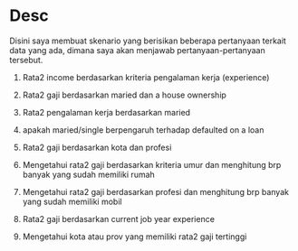 # Desc

Disini saya membuat skenario yang berisikan beberapa pertanyaan terkait data yang ada, dimana saya akan menjawab pertanyaan-pertanyaan tersebut.

1. Rata2 income berdasarkan kriteria pengalaman kerja (experience)

2. Rata2 gaji berdasarkan maried dan a house ownership

3. Rata2 pengalaman kerja berdasarkan maried

4. apakah maried/single berpengaruh terhadap defaulted on a loan

5. Rata2 gaji berdasarkan kota dan profesi

6. Mengetahui rata2 gaji berdasarkan kriteria umur dan menghitung brp banyak yang sudah memiliki rumah

7. Mengetahui rata2 gaji berdasarkan profesi dan menghitung brp banyak yang sudah memiliki mobil

8. Rata2 gaji berdasarkan current job year experience

9. Mengetahui kota atau prov yang memiliki rata2 gaji tertinggi
